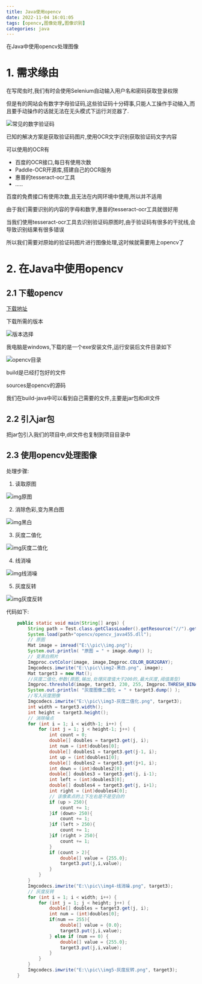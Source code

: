 ```yaml
---
title: Java使用opencv
date: 2022-11-04 16:01:05
tags: [opencv,图像处理,图像识别]
categories: java
---
```

在Java中使用opencv处理图像

<!-- more -->

# 1. 需求缘由

在写爬虫时,我们有时会使用Selenium自动输入用户名和密码获取登录权限

但是有的网站会有数字字母验证码,这些验证码十分碍事,只能人工操作手动输入,而且要手动操作的话就无法在无头模式下运行浏览器了.

![常见的数字验证码](https://image-1306887402.cos.ap-nanjing.myqcloud.com/markDown/img.png)

已知的解决方案是获取验证码图片,使用OCR文字识别获取验证码文字内容

可以使用的OCR有

- 百度的OCR接口,每日有使用次数
- Paddle-OCR开源库,搭建自己的OCR服务
- 惠普的tesseract-ocr工具
- .....

百度的免费接口有使用次数,且无法在内网环境中使用,所以并不适用

由于我们需要识别的内容的字母和数字,惠普的tesseract-ocr工具就很好用

当我们使用tesseract-ocr工具去识别验证码原图时,由于验证码有很多的干扰线,会导致识别结果有很多错误

所以我们需要对原始的验证码图片进行图像处理,这时候就需要用上opencv了

# 2. 在Java中使用opencv

## 2.1 下载opencv

[下载地址](https://opencv.org/releases/)

下载所需的版本

![版本选择](https://image-1306887402.cos.ap-nanjing.myqcloud.com/markDown/image-20221104154504385.png)

我电脑是windows,下载的是一个exe安装文件,运行安装后文件目录如下

![opencv目录](https://image-1306887402.cos.ap-nanjing.myqcloud.com/markDown/image-20221104154753665.png)

build是已经打包好的文件

sources是opencv的源码

我们在build-java中可以看到自己需要的文件,主要是jar包和dll文件

## 2.2 引入jar包

把jar包引入我们的项目中,dll文件也复制到项目目录中

## 2.3 使用opencv处理图像

处理步骤:

1. 读取原图

![img原图](https://image-1306887402.cos.ap-nanjing.myqcloud.com/markDown/img-t.png)

2. 消除色彩,变为黑白图

![img黑白](https://image-1306887402.cos.ap-nanjing.myqcloud.com/markDown/img2.png)

3. 灰度二值化

![img灰度二值化](https://image-1306887402.cos.ap-nanjing.myqcloud.com/markDown/img3.png)

4. 线消噪

![img线消噪](https://image-1306887402.cos.ap-nanjing.myqcloud.com/markDown/img4.png)

5. 灰度反转

![img灰度反转](https://image-1306887402.cos.ap-nanjing.myqcloud.com/markDown/img5.png)

代码如下:

```java
    public static void main(String[] args) {
        String path = Test.class.getClassLoader().getResource("//").getPath();
        System.load(path+"opencv/opencv_java455.dll");
        // 原图
        Mat image = imread("E:\\pic\\img.png");
        System.out.println( "原图 = " + image.dump() );
        // 变黑白照片
        Imgproc.cvtColor(image, image,Imgproc.COLOR_BGR2GRAY);
        Imgcodecs.imwrite("E:\\pic\\img2-黑白.png", image);
        Mat target3 = new Mat();
        //灰度二值化,参数(原图,输出,处理灰度值大于200的,最大灰度,阈值类型)
        Imgproc.threshold(image, target3, 230, 255, Imgproc.THRESH_BINARY );
        System.out.println( "灰度图像二值化 = " + target3.dump() );
        //写入灰度图像
        Imgcodecs.imwrite("E:\\pic\\img3-灰度二值化.png", target3);
        int width = target3.width();
        int height = target3.height();
        // 消除噪点
        for (int i = 1; i < width-1; i++) {
            for (int j = 1; j < height-1; j++) {
                int count = 0;
                double[] doubles = target3.get(j, i);
                int num = (int)doubles[0];
                double[] doubles1 = target3.get(j-1, i);
                int up = (int)doubles1[0];
                double[] doubles2 = target3.get(j+1, i);
                int down = (int)doubles2[0];
                double[] doubles3 = target3.get(j, i-1);
                int left = (int)doubles3[0];
                double[] doubles4 = target3.get(j, i+1);
                int right = (int)doubles4[0];
                // 该像素点的上下左右是不是空白的
                if (up > 250){
                    count += 1;
                }if (down> 250){
                    count += 1;
                }if (left > 250){
                    count += 1;
                }if (right > 250){
                    count += 1;
                }
                if (count > 2){
                    double[] value = {255.0};
                    target3.put(j,i,value);
                }
            }
        }
        Imgcodecs.imwrite("E:\\pic\\img4-线消噪.png", target3);
        // 灰度反转
        for (int i = 1; i < width; i++) {
            for (int j = 1; j < height; j++) {
                double[] doubles = target3.get(j, i);
                int num = (int)doubles[0];
                if(num == 255){
                    double[] value = {0.0};
                    target3.put(j,i,value);
                } else if (num == 0) {
                    double[] value = {255.0};
                    target3.put(j,i,value);
                }
            }
        }
        Imgcodecs.imwrite("E:\\pic\\img5-灰度反转.png", target3);
    }
```



